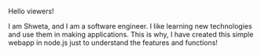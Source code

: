 Hello viewers!

I am Shweta, and I am a software engineer.
I like learning new technologies and use them in making applications. This is why, I have created this simple webapp in node.js 
just to understand the features and functions!



